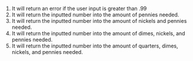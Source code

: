 1. It will return an error if the user input is greater than .99
2. It will return the inputted number into the amount of pennies needed.
3. It will return the inputted number into the amount of nickels and pennies needed.
4. It will return the inputted number into the amount of dimes, nickels, and pennies needed.
5. It will return the inputted number into the amount of quarters, dimes, nickels, and pennies needed.
